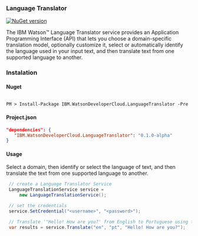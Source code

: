 ### Language Translator
[![NuGet version](https://img.shields.io/nuget/v/IBM.WatsonDeveloperCloud.LanguageTranslator.svg)](https://www.nuget.org/packages/IBM.WatsonDeveloperCloud.LanguageTranslator/)

The IBM Watson™ Language Translator service provides an Application Programming Interface (API) that lets you choose a domain-specific translation model, optionally customize it, select or automatically identify the language used in your input text, and then translate text from one supported language to another.

### Instalation
#### Nuget
```

PM > Install-Package IBM.WatsonDeveloperCloud.LanguageTranslator -Pre

```
#### Project.json
```JSON
"dependencies": {
   "IBM.WatsonDeveloperCloud.LanguageTranslator": "0.1.0-alpha"
}
```
#### Usage
Select a domain, then identify or select the language of text, and then translate the text from one supported language to another.

```cs
 // create a Language Translator Service
 LanguageTranslationService service =
     new LanguageTranslationService();

 // set the credentials
 service.SetCredential("<username>", "<password>");

 // Translate '"Hello! How are you?' from English to Portuguese using the Language Translator service
 var results = service.Translate("en", "pt", "Hello! How are you?");

```
